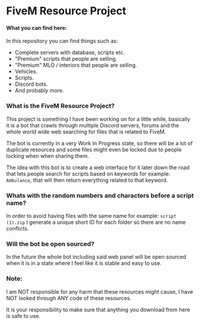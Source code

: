 <h1>FiveM Resource Project</h1>

#### What you can find here:
In this repository you can find things such as:
* Complete servers with database, scripts etc.
* "Premium" scripts that people are selling.
* "Premium" MLO / interiors that people are selling.
* Vehicles.
* Scripts.
* Discord bots.
* And probably more.

### What is the FiveM Resource Project?
This project is something I have been working on for a little while, basically it is a bot that crawls through multiple Discord servers, forums and the whole world wide web searching for files that is related to FiveM.

The bot is currently in a very Work In Progress state, so there will be a lot of duplicate resources and some files might even be locked due to people locking when when sharing them.

The idea with this bot is to create a web interface for it later down the road that lets people search for scripts based on keywords for example: ``Ambulance``, that will then return everything related to that keyword.

### Whats with the random numbers and characters before a script name?
In order to avoid having files with the same name for example: ``script (1).zip`` I generate a unique short ID for each folder so there are no name conflicts.

### Will the bot be open sourced?
In the future the whole bot including said web panel will be open sourced when it is in a state where I feel like it is stable and easy to use.

### Note:
I am NOT responsible for any harm that these resources might cause, I have NOT looked through ANY code of these resources.

It is your responsibility to make sure that anything you download from here is safe to use.
